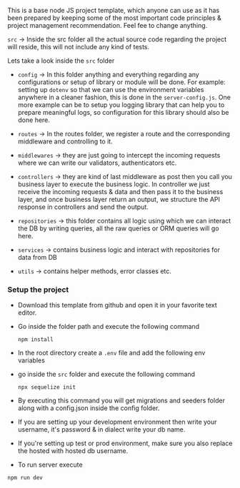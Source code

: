 This is a base node JS project template, which anyone can use as it has been prepared by keeping some of the most important code principles & project management recommendation. Feel fee to change anything.

`src` -> Inside the src folder all the actual source code regarding the project will reside, this will not include any kind of tests.

Lets take a look inside the `src` folder

- `config` -> In this folder anything and everything regarding any configurations or setup of library or module will be done. For example: setting up `dotenv` so that we can use the environment variables anywhere in a cleaner fashion, this is done in the `server-config.js`. One more example can be to setup you logging library that can help you to prepare meaningful logs, so configuration for this library should also be done here.

- `routes` -> In the routes folder, we register a route and the corresponding middleware and controlling to it.

- `middlewares` -> they are just going to intercept the incoming requests where we can write our validators, authenticators etc.

- `controllers` -> they are kind of last middleware as post then you call you business layer to execute the business logic. In controller we just receive the incoming requests & data and then pass it to the business layer, and once business layer return an output, we structure the API response in controllers and send the output.

- `repositories` -> this folder contains all logic using which we can interact the DB by writing queries, all the raw queries or ORM queries will go here.

- `services` -> contains business logic and interact with repositories for data from DB

- `utils` -> contains helper methods, error classes etc.

### Setup the project

- Download this template from github and open it in your favorite text editor.
- Go inside the folder path and execute the following command
  ```
  npm install
  ```
- In the root directory create a `.env` file and add the following env variables

- go inside the `src` folder and execute the following command
  ```
  npx sequelize init
  ```
- By executing this command you will get migrations and seeders folder along with a config.json inside the config folder.
- If you are setting up your development environment then write your username, it's password & in dialect write your db name.
- If you're setting up test or prod environment, make sure you also replace the hosted with hosted db username.

- To run server execute

```
npm run dev
```
